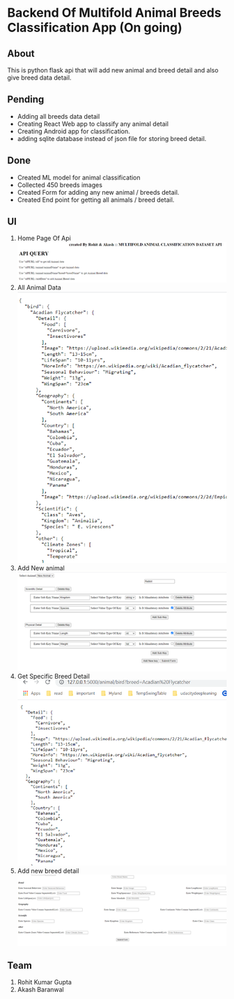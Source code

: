# Backend Of Multifold Animal Breeds Classification App (On going)

## About
This is python flask api that will add new animal and breed detail and also give breed data detail.

## Pending
- Adding all breeds data detail
- Creating React Web app to classify any animal detail
- Creating Android app for classification.
- adding sqlite database instead of json file for storing breed detail.

## Done
- Created ML model for animal classification
- Collected 450 breeds images
- Created Form for adding any new animal / breeds detail.
- Created End point for getting all animals / breed detail. 

## UI
1. Home Page Of Api <br>
![Home](img/about.PNG)
2. All Animal Data <br>
![All](img/all.PNG)
3. Add New animal <br>
![newAnimal](img/addDetail.PNG)
4. Get Specific Breed Detail <br>
![breedDetail](img/breed.PNG)
5. Add new breed detail <br>
![newBreed](img/newBreed.PNG)

## Team
1. Rohit Kumar Gupta
2. Akash Baranwal
